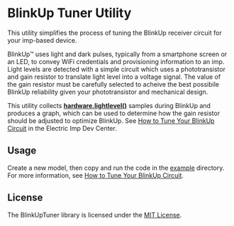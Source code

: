 # BlinkUp Tuner Utility #

This utility simplifies the process of tuning the BlinkUp receiver circuit for your imp-based device.

BlinkUp&trade; uses light and dark pulses, typically from a smartphone screen or an LED, to convey WiFi credentials and provisioning information to an imp. Light levels are detected with a simple circuit which uses a phototransistor and gain resistor to translate light level into a voltage signal. The value of the gain resistor must be carefully selected to acheive the best possibile BlinkUp reliability given your phototransistor and mechanical design.

This utility collects [**hardware.lightlevel()**](https://developer.electricimp.com/api/hardware/lightlevel) samples during BlinkUp and produces a graph, which can be used to determine how the gain resistor should be adjusted to optimize BlinkUp. See [How to Tune Your BlinkUp Circuit](https://developer.electricimp.com/hardware/blinkuptuning/) in the Electric Imp Dev Center.

## Usage ##

Create a new model, then copy and run the code in the [example](./examples) directory. For more information, see [How to Tune Your BlinkUp Circuit](https://developer.electricimp.com/hardware/blinkuptuning/).

## License ##

The BlinkUpTuner library is licensed under the [MIT License](./LICENSE).
